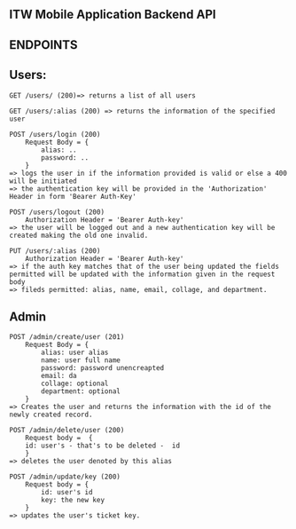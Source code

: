 ITW Mobile Application Backend API
------------------------------------

ENDPOINTS
------------

**Users**:
----
    GET /users/ (200)=> returns a list of all users

    GET /users/:alias (200) => returns the information of the specified user

    POST /users/login (200)
        Request Body = {
            alias: ..
            password: ..
        }
    => logs the user in if the information provided is valid or else a 400 will be initiated
    => the authentication key will be provided in the 'Authorization' Header in form 'Bearer Auth-Key'

    POST /users/logout (200)
        Authorization Header = 'Bearer Auth-key'
    => the user will be logged out and a new authentication key will be created making the old one invalid.

    PUT /users/:alias (200)
        Authorization Header = 'Bearer Auth-key'
    => if the auth key matches that of the user being updated the fields permitted will be updated with the information given in the request body
    => fileds permitted: alias, name, email, collage, and department.

**Admin**
-------
    POST /admin/create/user (201)
        Request Body = {
            alias: user alias
            name: user full name
            password: password unencreapted
            email: da
            collage: optional
            department: optional
        }
    => Creates the user and returns the information with the id of the newly created record.

    POST /admin/delete/user (200)
        Request body =  {
        id: user's - that's to be deleted -  id 
        }
    => deletes the user denoted by this alias

    POST /admin/update/key (200)
        Request body = {
            id: user's id
            key: the new key
        }
    => updates the user's ticket key.